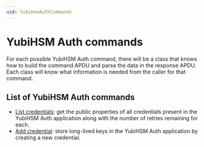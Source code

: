 ```yaml
---
uid: YubiHsmAuthCommands
---
```


<!-- Copyright 2022 Yubico AB

Licensed under the Apache License, Version 2.0 (the "License");
you may not use this file except in compliance with the License.
You may obtain a copy of the License at

    http://www.apache.org/licenses/LICENSE-2.0

Unless required by applicable law or agreed to in writing, software
distributed under the License is distributed on an "AS IS" BASIS,
WITHOUT WARRANTIES OR CONDITIONS OF ANY KIND, either express or implied.
See the License for the specific language governing permissions and
limitations under the License. -->

# YubiHSM Auth commands

For each possible YubiHSM Auth command, there will be a class that knows how to build the command APDU and parse the data in the response APDU. Each class will know what information is needed from the caller for that command.

## List of YubiHSM Auth commands

* [List credentials](xref:YubiHsmAuthCmdListCredentials): get the public properties of all credentials present in the YubiHSM Auth application along with the number of retries remaining for each.
* [Add credential](xref:YubiHsmAuthCmdAddCredential): store long-lived keys in the YubiHSM Auth application by creating a new credential.
